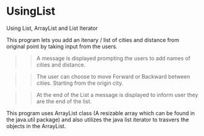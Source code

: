 # UsingList
Using List, ArrayList and List Iterator


This program lets you add an itenary / list of cities and distance from original point by taking input from the users. 

>> A message is displayed prompting the users to add names of cities and distance. 

>> The user can choose to move Forward or Backward between cities. Starting from the origin city. 

>> At the end of the List a message is displayed to inform user they are the end of the list.


This program uses ArrayList class (A resizable array which can be found 
in the java.util package) and also utilizes the java list iterator to 
trasvers the objects in the ArrayList. 
